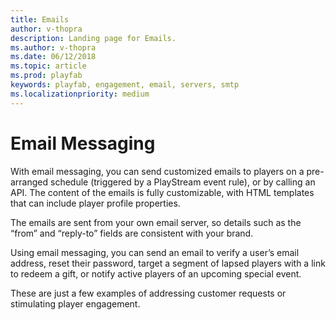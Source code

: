 ```yaml
---
title: Emails
author: v-thopra
description: Landing page for Emails.
ms.author: v-thopra
ms.date: 06/12/2018
ms.topic: article
ms.prod: playfab
keywords: playfab, engagement, email, servers, smtp
ms.localizationpriority: medium
---
```


# Email Messaging

With email messaging, you can send customized emails to players on a pre-arranged schedule (triggered by a PlayStream event rule), or by calling an API. The content of the emails is fully customizable, with HTML templates that can include player profile properties.

The emails are sent from your own email server, so details such as the “from” and “reply-to” fields are consistent with your brand.

Using email messaging, you can send an email to verify a user’s email address, reset their password, target a segment of lapsed players with a link to redeem a gift, or notify active players of an upcoming special event.

These are just a few examples of addressing customer requests or stimulating player engagement.
